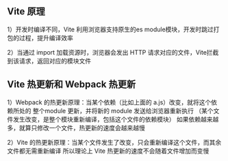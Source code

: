 ## Vite 原理
1）开发时编译不同，Vite 利用浏览器支持原生的es module模块，开发时跳过打包的过程，提升编译效率

2）当通过 import 加载资源时，浏览器会发出 HTTP 请求对应的文件，Vite拦截到该请求，返回对应的模块文件

## Vite 热更新和 Webpack 热更新
1）Webpack 的热更新原理：当某个依赖（比如上面的 a.js）改变，就将这个依赖所处的 整个module 更新，并将新的 module 发送给浏览器重新执行
（某个文件发生改变，是整个模块重新编译，包括这个文件的依赖模块）
如果依赖越来越多，就算只修改一个文件，热更新的速度会越来越慢

2）Vite 的热更新原理：当某个文件发生了改变，只会重新编译这个文件，而其余文件都无需重新编译
所以理论上 Vite 热更新的速度不会随着文件增加而变慢

